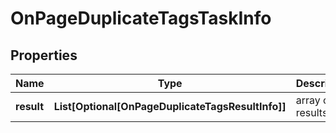 # OnPageDuplicateTagsTaskInfo


## Properties

| Name | Type | Description | Notes |
|------------ | ------------- | ------------- | -------------|
**result** | **List[Optional[OnPageDuplicateTagsResultInfo]]** | array of results |[optional]|